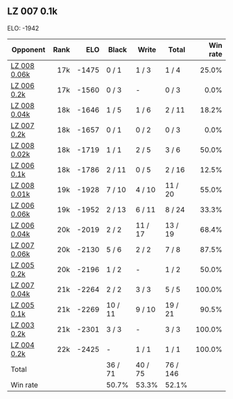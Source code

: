 ## LZ 007 0.1k ##

ELO: -1942

Opponent | Rank | ELO | Black | Write | Total | Win rate
---------|-----:|----:|-------|-------|-------|-------:
[LZ 008 0.06k](LZ%20008%200.06k.md) | 17k | -1475 | 0 / 1 | 1 / 3 | 1 / 4 | 25.0%
[LZ 006 0.2k](LZ%20006%200.2k.md) | 17k | -1560 | 0 / 3 | - | 0 / 3 | 0.0%
[LZ 008 0.04k](LZ%20008%200.04k.md) | 18k | -1646 | 1 / 5 | 1 / 6 | 2 / 11 | 18.2%
[LZ 007 0.2k](LZ%20007%200.2k.md) | 18k | -1657 | 0 / 1 | 0 / 2 | 0 / 3 | 0.0%
[LZ 008 0.02k](LZ%20008%200.02k.md) | 18k | -1719 | 1 / 1 | 2 / 5 | 3 / 6 | 50.0%
[LZ 006 0.1k](LZ%20006%200.1k.md) | 18k | -1786 | 2 / 11 | 0 / 5 | 2 / 16 | 12.5%
[LZ 008 0.01k](LZ%20008%200.01k.md) | 19k | -1928 | 7 / 10 | 4 / 10 | 11 / 20 | 55.0%
[LZ 006 0.06k](LZ%20006%200.06k.md) | 19k | -1952 | 2 / 13 | 6 / 11 | 8 / 24 | 33.3%
[LZ 006 0.04k](LZ%20006%200.04k.md) | 20k | -2019 | 2 / 2 | 11 / 17 | 13 / 19 | 68.4%
[LZ 007 0.06k](LZ%20007%200.06k.md) | 20k | -2130 | 5 / 6 | 2 / 2 | 7 / 8 | 87.5%
[LZ 005 0.2k](LZ%20005%200.2k.md) | 20k | -2196 | 1 / 2 | - | 1 / 2 | 50.0%
[LZ 007 0.04k](LZ%20007%200.04k.md) | 21k | -2264 | 2 / 2 | 3 / 3 | 5 / 5 | 100.0%
[LZ 005 0.1k](LZ%20005%200.1k.md) | 21k | -2269 | 10 / 11 | 9 / 10 | 19 / 21 | 90.5%
[LZ 003 0.2k](LZ%20003%200.2k.md) | 21k | -2301 | 3 / 3 | - | 3 / 3 | 100.0%
[LZ 004 0.2k](LZ%20004%200.2k.md) | 22k | -2425 | - | 1 / 1 | 1 / 1 | 100.0%
Total | | | 36 / 71 | 40 / 75 | 76 / 146 | 
Win rate| | | 50.7% | 53.3% | 52.1% | 
